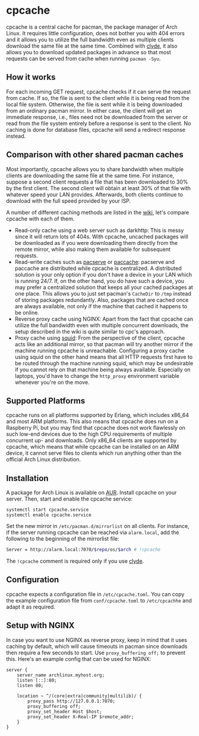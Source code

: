 # cpcache

cpcache is a central cache for pacman, the package manager of Arch Linux. It requires little
configuration, does not bother you with 404 errors and it allows you to utilize the full bandwidth
even as multiple clients download the same file at the same time.
Combined with [clyde](https://github.com/nroi/clyde-server), it also allows you to download updated
packages in advance so that most requests can be served from cache when running `pacman -Syu`.


## How it works

For each incoming GET request, cpcache checks if it can serve the request from
cache. If so, the file is sent to the client while it is being read from the local
file system. Otherwise, the file is sent while it is being downloaded from an
ordinary pacman mirror.
In either case, the client will get an immediate response, i.e., files need not be
downloaded from the server or read from the file system entirely before a response is
sent to the client.
No caching is done for database files, cpcache will send a redirect response
instead.

## Comparison with other shared pacman caches
Most importantly, cpcache allows you to share bandwidth when multiple clients are downloading the same
file at the same time. For instance, suppose a second client requests a file that has been
downloaded to 30% by the first client. The second client will obtain at least 30% of that file with
whatever speed your LAN provides. Afterwards, both clients continue to download with the full speed
provided by your ISP.

A number of different caching methods are listed in the
[wiki](https://wiki.archlinux.org/index.php?title=Pacman/Tips_and_tricks&redirect=no#Network_shared_pacman_cache),
let's compare cpcache with each of them.
* Read-only cache using a web server such as darkhttp:
  This is messy since it will return lots of 404s. With cpcache, uncached packages will be downloaded as
  if you were downloading them directly from the remote mirror, while also making them available for
  subsequent requests.
* Read-write caches such as [pacserve](https://wiki.archlinux.org/index.php/Pacserve) or
  [paccache](https://github.com/eworm-de/paccache):
  pacserve and paccache are distributed while cpcache is centralized. A distributed solution is your
  only option if you don't have a device in your LAN which is running 24/7. If, on the other hand, you
  do have such a device, you may prefer a centralized solution that keeps all your cached packages
  at one place. This allows you to just set pacman's `CacheDir` to `/tmp` instead of storing
  packages redundantly. Also, packages that are cached once are always available, not only if the
  machine that cached it happens to be online.
* Reverse proxy cache using NGINX: Apart from the fact that cpcache can utilize the full bandwidth
  even with multiple concurrent downloads, the setup described in the wiki is quite similar to cpc's
  approach.
* Proxy cache using [squid](https://wiki.archlinux.org/index.php/Package_Proxy_Cache):
  From the perspective of the client, cpcache acts like an additional mirror, so that pacman will
  try another mirror if the machine running cpcache is unreachable. Configuring a proxy
  cache using squid on the other hand means that all HTTP requests first have to be routed through
  the machine running squid, which may be undesirable if you cannot rely on that machine being
  always available. Especially on laptops, you'd have to change the `http_proxy` environment
  variable whenever you're on the move.


## Supported Platforms
cpcache runs on all platforms supported by Erlang, which includes x86_64 and most ARM platforms. This also means that cpcache does run on a Raspberry Pi, but you may find that cpcache does not work flawlessly on such low-end devices due to the high CPU requirements of multiple concurrent up- and downloads. Only x86_64 clients are supported by cpcache, which means that while cpcache can be installed on an ARM device, it cannot serve files to clients which run anything other than the official Arch Linux distribution.


## Installation
A package for Arch Linux is available on [AUR](https://aur.archlinux.org/packages/cpcache-git/).
Install cpcache on your server. Then, start and enable the cpcache service:
```
systemctl start cpcache.service
systemctl enable cpcache.service
```
Set the new mirror in `/etc/pacman.d/mirrorlist` on all clients. For instance, if the server running
cpcache can be reached via `alarm.local`, add the following to the beginning of the mirrorlist file:
```bash
Server = http://alarm.local:7070/$repo/os/$arch # !cpcache
```
The `!cpcache` comment is required only if you use [clyde](https://github.com/nroi/clyde-server).


## Configuration

cpcache expects a configuration file in `/etc/cpcache.toml`. You can copy the example configuration file
from `conf/cpcache.toml` to `/etc/cpcachhe` and adapt it as required.


## Setup with NGINX
In case you want to use NGINX as reverse proxy, keep in mind that it uses caching by default, which
will cause timeouts in pacman since downloads then require a few seconds to start. Use
`proxy_buffering off;` to prevent this.
Here's an example config that can be used for NGINX:

```NGINX
server {
    server_name archlinux.myhost.org;
    listen [::]:80;
    listen 80;

    location ~ ^/(core|extra|community|multilib)/ {
        proxy_pass http://127.0.0.1:7070;
        proxy_buffering off;
        proxy_set_header Host $host;
        proxy_set_header X-Real-IP $remote_addr;
    }
}
```
